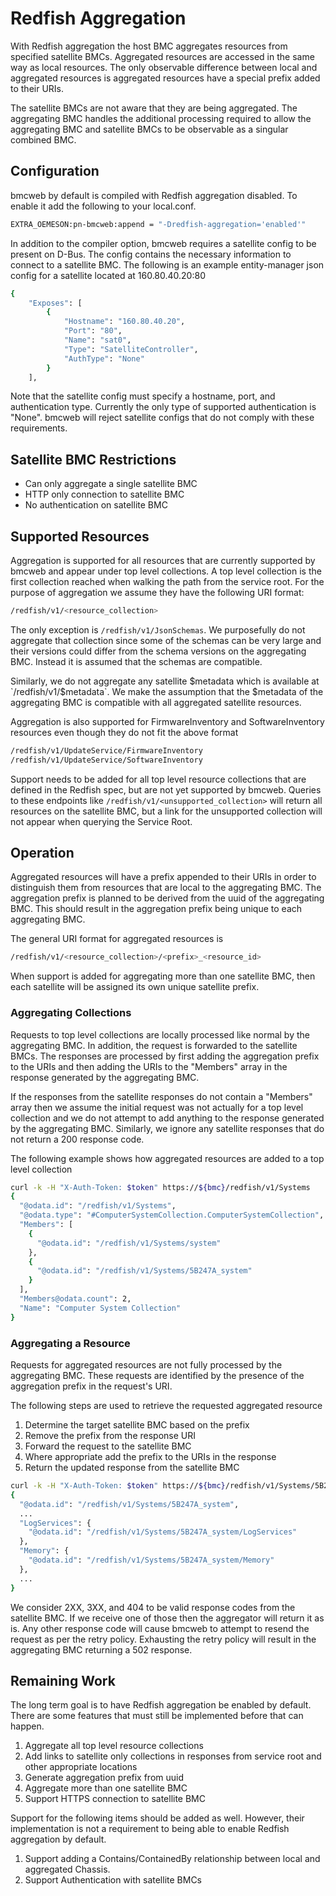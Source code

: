 # Redfish Aggregation #

With Redfish aggregation the host BMC aggregates resources from specified
satellite BMCs.  Aggregated resources are accessed in the same way as local
resources.  The only observable difference between local and aggregated
resources is aggregated resources have a special prefix added to their URIs.

The satellite BMCs are not aware that they are being aggregated.  The
aggregating BMC handles the additional processing required to allow the
aggregating BMC and satellite BMCs to be observable as a singular combined BMC.

## Configuration ##
bmcweb by default is compiled with Redfish aggregation disabled.  To enable it
add the following to your local.conf.
```bash
EXTRA_OEMESON:pn-bmcweb:append = "-Dredfish-aggregation='enabled'"
```

In addition to the compiler option, bmcweb requires a satellite config to be
present on D-Bus.  The config contains the necessary information to connect to a
satellite BMC.  The following is an example entity-manager json config for a
satellite located at 160.80.40.20:80
```bash
{
    "Exposes": [
        {
            "Hostname": "160.80.40.20",
            "Port": "80",
            "Name": "sat0",
            "Type": "SatelliteController",
            "AuthType": "None"
        }
    ],
```

Note that the satellite config must specify a hostname, port, and
authentication type.  Currently the only type of supported authentication is
"None".  bmcweb will reject satellite configs that do not comply with these
requirements.

## Satellite BMC Restrictions ##
- Can only aggregate a single satellite BMC
- HTTP only connection to satellite BMC
- No authentication on satellite BMC

## Supported Resources ##
Aggregation is supported for all resources that are currently supported by
bmcweb and appear under top level collections.  A top level collection is the
first collection reached when walking the path from the service root.  For
the purpose of aggregation we assume they have the following URI format:
```bash
/redfish/v1/<resource_collection>
```

The only exception is `/redfish/v1/JsonSchemas`.  We purposefully do not
aggregate that collection since some of the schemas can be very large and
their versions could differ from the schema versions on the aggregating BMC.
Instead it is assumed that the schemas are compatible.

Similarly, we do not aggregate any satellite $metadata which is available at
`/redfish/v1/$metadata`.  We make the assumption that the $metadata of the
aggregating BMC is compatible with all aggregated satellite resources.

Aggregation is also supported for FirmwareInventory and SoftwareInventory
resources even though they do not fit the above format
```bash
/redfish/v1/UpdateService/FirmwareInventory
/redfish/v1/UpdateService/SoftwareInventory
```

Support needs to be added for all top level resource collections that are
defined in the Redfish spec, but are not yet supported by bmcweb.  Queries to
these endpoints like `/redfish/v1/<unsupported_collection>` will return all
resources on the satellite BMC, but a link for the unsupported collection will
not appear when querying the Service Root.

## Operation ##
Aggregated resources will have a prefix appended to their URIs in order to
distinguish them from resources that are local to the aggregating BMC.  The
aggregation prefix is planned to be derived from the uuid of the aggregating
BMC.  This should result in the aggregation prefix being unique to each
aggregating BMC.

The general URI format for aggregated resources is
```bash
/redfish/v1/<resource_collection>/<prefix>_<resource_id>
```

When support is added for aggregating more than one satellite BMC, then each
satellite will be assigned its own unique satellite prefix.

### Aggregating Collections ###
Requests to top level collections are locally processed like normal by the
aggregating BMC.  In addition, the request is forwarded to the satellite BMCs.
The responses are processed by first adding the aggregation prefix to the URIs
and then adding the URIs to the "Members" array in the response generated by
the aggregating BMC.

If the responses from the satellite responses do not contain a "Members" array
then we assume the initial request was not actually for a top level collection
and we do not attempt to add anything to the response generated by the
aggregating BMC.  Similarly, we ignore any satellite responses that do
not return a 200 response code.

The following example shows how aggregated resources are added to a top level
collection
```bash
curl -k -H "X-Auth-Token: $token" https://${bmc}/redfish/v1/Systems
{
  "@odata.id": "/redfish/v1/Systems",
  "@odata.type": "#ComputerSystemCollection.ComputerSystemCollection",
  "Members": [
    {
      "@odata.id": "/redfish/v1/Systems/system"
    },
    {
      "@odata.id": "/redfish/v1/Systems/5B247A_system"
    }
  ],
  "Members@odata.count": 2,
  "Name": "Computer System Collection"
}
```

### Aggregating a Resource ###
Requests for aggregated resources are not fully processed by the aggregating
BMC.  These requests are identified by the presence of the aggregation prefix
in the request's URI.

The following steps are used to retrieve the requested aggregated resource
1. Determine the target satellite BMC based on the prefix
2. Remove the prefix from the response URI
3. Forward the request to the satellite BMC
4. Where appropriate add the prefix to the URIs in the response
5. Return the updated response from the satellite BMC

```bash
curl -k -H "X-Auth-Token: $token" https://${bmc}/redfish/v1/Systems/5B247A_system
{
  "@odata.id": "/redfish/v1/Systems/5B247A_system",
  ...
  "LogServices": {
    "@odata.id": "/redfish/v1/Systems/5B247A_system/LogServices"
  },
  "Memory": {
    "@odata.id": "/redfish/v1/Systems/5B247A_system/Memory"
  },
  ...
}
```

We consider 2XX, 3XX, and 404 to be valid response codes from the satellite BMC.
If we receive one of those then the aggregator will return it as is.  Any other
response code will cause bmcweb to attempt to resend the request as per the
retry policy.  Exhausting the retry policy will result in the aggregating BMC
returning a 502 response.

## Remaining Work ##
The long term goal is to have Redfish aggregation be enabled by default.
There are some features that must still be implemented before that can happen.
1. Aggregate all top level resource collections
2. Add links to satellite only collections in responses from service root and
   other appropriate locations
3. Generate aggregation prefix from uuid
4. Aggregate more than one satellite BMC
5. Support HTTPS connection to satellite BMC

Support for the following items should be added as well.  However, their
implementation is not a requirement to being able to enable Redfish aggregation
by default.
1. Support adding a Contains/ContainedBy relationship between local and
   aggregated Chassis.
2. Support Authentication with satellite BMCs

